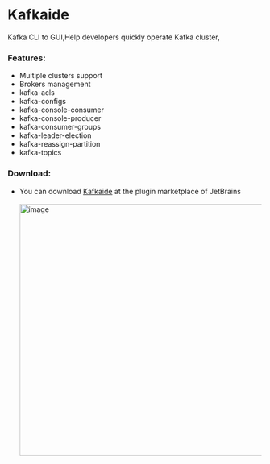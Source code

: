 # Kafkaide
Kafka CLI to GUI,Help developers quickly operate Kafka cluster,
            <h3>Features:</h3>
            <ul>
                <li>Multiple clusters support</li>
                <li>Brokers management</li>
                <li>kafka-acls</li>
                <li>kafka-configs</li>
                <li>kafka-console-consumer</li>
                <li>kafka-console-producer</li>
                <li>kafka-consumer-groups</li>
                <li>kafka-leader-election</li>
                <li>kafka-reassign-partition</li>
                <li>kafka-topics</li>
           </ul>
<h3>Download:</h3>
<ul>
<li>You can download <a href='https://plugins.jetbrains.com/plugin/20111-kafkaide'>Kafkaide</a> at the plugin marketplace of JetBrains</br></br>
<img width="500" alt="image" src="https://user-images.githubusercontent.com/16461324/204444312-258d9311-de95-4a10-8a02-7e2a8168a06f.png"></li>
</ul>
